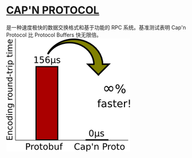 # [CAP'N PROTOCOL](https://capnproto.org/)

是一种速度极快的数据交换格式和基于功能的 RPC 系统。基准测试表明 Cap'n Protocol 比 Protocol Buffers 快无限倍。
![Alt](https://github.com/sandshaw/ARTS/blob/main/tools/infinity-times-faster.png?raw=true)
